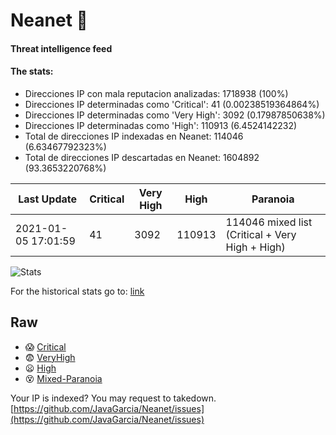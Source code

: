 # Neanet :hocho:
#### Threat intelligence feed
#### The stats:

- Direcciones IP con mala reputacion analizadas: 1718938 (100%)
- Direcciones IP determinadas como 'Critical':  41 (0.00238519364864%)
- Direcciones IP determinadas como 'Very High':  3092 (0.17987850638%)
- Direcciones IP determinadas como 'High':  110913 (6.4524142232)
- Total de direcciones IP indexadas en Neanet:  114046 (6.63467792323%)
- Total de direcciones IP descartadas en Neanet:  1604892 (93.3653220768%)

| Last Update | Critical | Very High | High | Paranoia |
| --- | --- | --- | --- | --- |
| 2021-01-05 17:01:59 | 41 | 3092 | 110913 | 114046 mixed list (Critical + Very High + High)|

![Stats](https://docs.google.com/spreadsheets/d/e/2PACX-1vSnaNMIXVabIpDJjufMlzH7poXnshF3mgd8Is1g9ytUEzVsP5my4Trn8f-xkoLLQ38xpL3HtmUexLo6/pubchart?oid=501124687&format=image)

For the historical stats go to: [link](/stats.csv)
## Raw
- :scream: [Critical](https://raw.githubusercontent.com/JavaGarcia/Neanet/master/blacklists/neanet_critical.txt)
- :fearful: [VeryHigh](https://raw.githubusercontent.com/JavaGarcia/Neanet/master/blacklists/neanet_veryHigh.txtt)
- :frowning: [High](https://raw.githubusercontent.com/JavaGarcia/Neanet/master/blacklists/neanet_high.txt)
- :dizzy_face: [Mixed-Paranoia](https://raw.githubusercontent.com/JavaGarcia/Neanet/master/blacklists/neanet_all.txt)


Your IP is indexed? You may request to takedown. [https://github.com/JavaGarcia/Neanet/issues](https://github.com/JavaGarcia/Neanet/issues)















































































































































































































































































































































































































































































































































































































































































































































































































































































































































































































































































































































































































































































































































































































































































































































































































































































































































































































































































































































































































































































































































































































































































































































































































































































































































































































































































































































































































































































































































































































































































































































































































































































































































































































